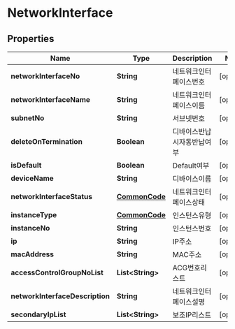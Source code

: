 
# NetworkInterface

## Properties
Name | Type | Description | Notes
------------ | ------------- | ------------- | -------------
**networkInterfaceNo** | **String** | 네트워크인터페이스번호 |  [optional]
**networkInterfaceName** | **String** | 네트워크인터페이스이름 |  [optional]
**subnetNo** | **String** | 서브넷번호 |  [optional]
**deleteOnTermination** | **Boolean** | 디바이스반납시자동반납여부 |  [optional]
**isDefault** | **Boolean** | Default여부 |  [optional]
**deviceName** | **String** | 디바이스이름 |  [optional]
**networkInterfaceStatus** | [**CommonCode**](CommonCode.md) | 네트워크인터페이스상태 |  [optional]
**instanceType** | [**CommonCode**](CommonCode.md) | 인스턴스유형 |  [optional]
**instanceNo** | **String** | 인스턴스번호 |  [optional]
**ip** | **String** | IP주소 |  [optional]
**macAddress** | **String** | MAC주소 |  [optional]
**accessControlGroupNoList** | **List&lt;String&gt;** | ACG번호리스트 |  [optional]
**networkInterfaceDescription** | **String** | 네트워크인터페이스설명 |  [optional]
**secondaryIpList** | **List&lt;String&gt;** | 보조IP리스트 |  [optional]



